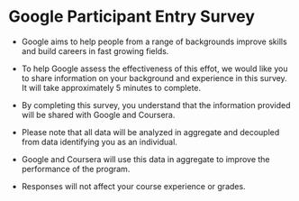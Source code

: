 # Google Participant Entry Survey

- Google aims to help people from a range of backgrounds improve skills and build careers in fast growing fields.
- To help Google assess the effectiveness of this effot, we would like you to share information on your background and experience in this survey. It will take approximately 5 minutes to complete.

- By completing this survey, you understand that the information provided will be shared with Google and Coursera.
- Please note that all data will be analyzed in aggregate and decoupled from data identifying you as an individual.
- Google and Coursera will use this data in aggregate to improve the performance of the program.
- Responses will not affect your course experience or grades.
